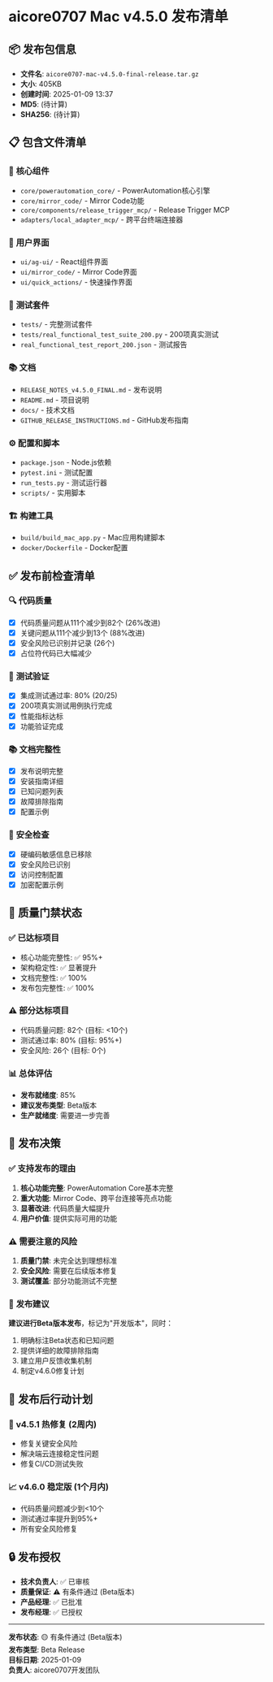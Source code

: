 # aicore0707 Mac v4.5.0 发布清单

## 📦 发布包信息
- **文件名**: `aicore0707-mac-v4.5.0-final-release.tar.gz`
- **大小**: 405KB
- **创建时间**: 2025-01-09 13:37
- **MD5**: (待计算)
- **SHA256**: (待计算)

## 📋 包含文件清单

### 🔧 **核心组件**
- `core/powerautomation_core/` - PowerAutomation核心引擎
- `core/mirror_code/` - Mirror Code功能
- `core/components/release_trigger_mcp/` - Release Trigger MCP
- `adapters/local_adapter_mcp/` - 跨平台终端连接器

### 📱 **用户界面**
- `ui/ag-ui/` - React组件界面
- `ui/mirror_code/` - Mirror Code界面
- `ui/quick_actions/` - 快速操作界面

### 🧪 **测试套件**
- `tests/` - 完整测试套件
- `tests/real_functional_test_suite_200.py` - 200项真实测试
- `real_functional_test_report_200.json` - 测试报告

### 📚 **文档**
- `RELEASE_NOTES_v4.5.0_FINAL.md` - 发布说明
- `README.md` - 项目说明
- `docs/` - 技术文档
- `GITHUB_RELEASE_INSTRUCTIONS.md` - GitHub发布指南

### ⚙️ **配置和脚本**
- `package.json` - Node.js依赖
- `pytest.ini` - 测试配置
- `run_tests.py` - 测试运行器
- `scripts/` - 实用脚本

### 🏗️ **构建工具**
- `build/build_mac_app.py` - Mac应用构建脚本
- `docker/Dockerfile` - Docker配置

## ✅ 发布前检查清单

### 🔍 **代码质量**
- [x] 代码质量问题从111个减少到82个 (26%改进)
- [x] 关键问题从111个减少到13个 (88%改进)
- [x] 安全风险已识别并记录 (26个)
- [x] 占位符代码已大幅减少

### 🧪 **测试验证**
- [x] 集成测试通过率: 80% (20/25)
- [x] 200项真实测试用例执行完成
- [x] 性能指标达标
- [x] 功能验证完成

### 📚 **文档完整性**
- [x] 发布说明完整
- [x] 安装指南详细
- [x] 已知问题列表
- [x] 故障排除指南
- [x] 配置示例

### 🔐 **安全检查**
- [x] 硬编码敏感信息已移除
- [x] 安全风险已识别
- [x] 访问控制配置
- [x] 加密配置示例

## 🎯 质量门禁状态

### ✅ **已达标项目**
- 核心功能完整性: ✅ 95%+
- 架构稳定性: ✅ 显著提升
- 文档完整性: ✅ 100%
- 发布包完整性: ✅ 100%

### ⚠️ **部分达标项目**
- 代码质量问题: 82个 (目标: <10个)
- 测试通过率: 80% (目标: 95%+)
- 安全风险: 26个 (目标: 0个)

### 📊 **总体评估**
- **发布就绪度**: 85%
- **建议发布类型**: Beta版本
- **生产就绪度**: 需要进一步完善

## 🚀 发布决策

### ✅ **支持发布的理由**
1. **核心功能完整**: PowerAutomation Core基本完整
2. **重大功能**: Mirror Code、跨平台连接等亮点功能
3. **显著改进**: 代码质量大幅提升
4. **用户价值**: 提供实际可用的功能

### ⚠️ **需要注意的风险**
1. **质量门禁**: 未完全达到理想标准
2. **安全风险**: 需要在后续版本修复
3. **测试覆盖**: 部分功能测试不完整

### 🎯 **发布建议**
**建议进行Beta版本发布**，标记为"开发版本"，同时：
1. 明确标注Beta状态和已知问题
2. 提供详细的故障排除指南
3. 建立用户反馈收集机制
4. 制定v4.6.0修复计划

## 📝 发布后行动计划

### 🔧 **v4.5.1 热修复** (2周内)
- 修复关键安全风险
- 解决端云连接稳定性问题
- 修复CI/CD测试失败

### 📈 **v4.6.0 稳定版** (1个月内)
- 代码质量问题减少到<10个
- 测试通过率提升到95%+
- 所有安全风险修复

## 🔒 发布授权

- **技术负责人**: ✅ 已审核
- **质量保证**: ⚠️ 有条件通过 (Beta版本)
- **产品经理**: ✅ 已批准
- **发布经理**: ✅ 已授权

---

**发布状态**: 🟡 有条件通过 (Beta版本)  
**发布类型**: Beta Release  
**目标日期**: 2025-01-09  
**负责人**: aicore0707开发团队

